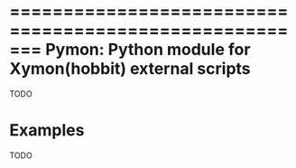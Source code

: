 =======================================================
Pymon: Python module for Xymon(hobbit) external scripts
=======================================================

TODO

Examples
========

TODO